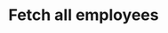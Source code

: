 #  Fetch all employees

<api-endpoint openapi-path="../../spec/open-api.yaml" method="GET" endpoint="/employees"/>